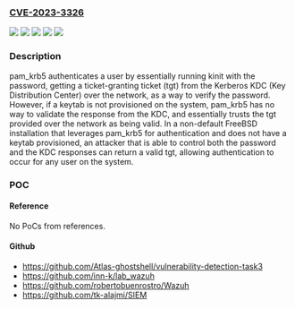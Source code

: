 ### [CVE-2023-3326](https://cve.mitre.org/cgi-bin/cvename.cgi?name=CVE-2023-3326)
![](https://img.shields.io/static/v1?label=Product&message=FreeBSD&color=blue)
![](https://img.shields.io/static/v1?label=Version&message=12.4-RELEASE%20&color=brightgreen)
![](https://img.shields.io/static/v1?label=Version&message=13.1-RELEASE%20&color=brightgreen)
![](https://img.shields.io/static/v1?label=Version&message=13.2-RELEASE%20&color=brightgreen)
![](https://img.shields.io/static/v1?label=Vulnerability&message=CWE-303%20%20Incorrect%20Implementation%20of%20Authentication%20Algorithm&color=brightgreen)

### Description

pam_krb5 authenticates a user by essentially running kinit with the password, getting a ticket-granting ticket (tgt) from the Kerberos KDC (Key Distribution Center) over the network, as a way to verify the password. However, if a keytab is not provisioned on the system, pam_krb5 has no way to validate the response from the KDC, and essentially trusts the tgt provided over the network as being valid. In a non-default FreeBSD installation that leverages pam_krb5 for authentication and does not have a keytab provisioned, an attacker that is able to control both the password and the KDC responses can return a valid tgt, allowing authentication to occur for any user on the system.

### POC

#### Reference
No PoCs from references.

#### Github
- https://github.com/Atlas-ghostshell/vulnerability-detection-task3
- https://github.com/inn-k/lab_wazuh
- https://github.com/robertobuenrostro/Wazuh
- https://github.com/tk-alajmi/SIEM

